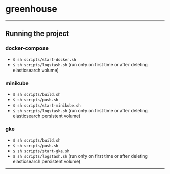# greenhouse

---

## Running the project

### docker-compose
- `$ sh scripts/start-docker.sh`
- `$ sh scripts/logstash.sh` (run only on first time or after deleting elasticsearch volume)

### minikube
- `$ sh scripts/build.sh`
- `$ sh scripts/push.sh`
- `$ sh scripts/start-minikube.sh`
- `$ sh scripts/logstash.sh` (run only on first time or after deleting elasticsearch persistent volume)

### gke
- `$ sh scripts/build.sh`
- `$ sh scripts/push.sh`
- `$ sh scripts/start-gke.sh`
- `$ sh scripts/logstash.sh` (run only on first time or after deleting elasticsearch persistent volume)

---
